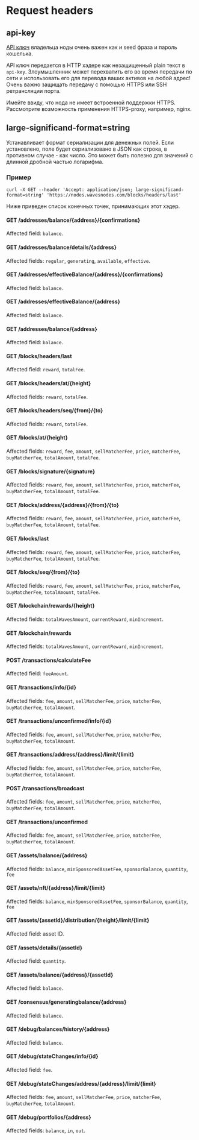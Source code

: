 # Request headers

## api-key

[API ключ](https://en.wikipedia.org/wiki/Application_programming_interface_key) владельца ноды очень важен как и seed фраза и пароль кошелька.

API ключ передается в HTTP хэдере как незащищенный plain текст в `api-key`. Злоумышленник может перехватить его во время передачи по сети и использовать его для перевода ваших активов на любой адрес! Очень важно защищать передачу с помощью HTTPS или SSH ретрансляции порта.

Имейте ввиду, что нода не имеет встроенной поддержки HTTPS. Рассмотрите возможность применения HTTPS-proxy, например, nginx.

## large-significand-format=string

Устанавливает формат сериализации для денежных полей. Если установлено, поле будет сериализовано в JSON как строка, в противном случае - как число. Это может быть полезно для значений с длинной дробной частью логарифма.

### Пример

```
curl -X GET --header 'Accept: application/json; large-significand-format=string' 'https://nodes.wavesnodes.com/blocks/headers/last'

```

Ниже приведен список конечных точек, принимающих этот хэдер.

#### GET /addresses/balance/{address}/{confirmations}

Affected field: `balance`.

#### GET /addresses/balance/details/{address}

Affected fields: `regular`, `generating`, `available`, `effective`.

#### GET /addresses/effectiveBalance/{address}/{confirmations}

Affected field: `balance`.

#### GET /addresses/effectiveBalance/{address}

Affected field: `balance`.

#### GET /addresses/balance/{address}

Affected field: `balance`.

#### GET /blocks/headers/last

Affected field: `reward`, `totalFee`.

#### GET /blocks/headers/at/{height}

Affected fields: `reward`, `totalFee`.

#### GET /blocks/headers/seq/{from}/{to}

Affected fields: `reward`, `totalFee`.

#### GET /blocks/at/{height}

Affected fields: `reward`, `fee`, `amount`, `sellMatcherFee`, `price`, `matcherFee`, `buyMatcherFee`, `totalAmount`, `totalFee`.

#### GET /blocks/signature/{signature}

Affected fields: `reward`, `fee`, `amount`, `sellMatcherFee`, `price`, `matcherFee`, `buyMatcherFee`, `totalAmount`, `totalFee`.

#### GET /blocks/address/{address}/{from}/{to}

Affected fields: `reward`, `fee`, `amount`, `sellMatcherFee`, `price`, `matcherFee`, `buyMatcherFee`, `totalAmount`, `totalFee`.

#### GET /blocks/last

Affected fields: `reward`, `fee`, `amount`, `sellMatcherFee`, `price`, `matcherFee`, `buyMatcherFee`, `totalAmount`, `totalFee`.

#### GET /blocks/seq/{from}/{to}

Affected fields: `reward`, `fee`, `amount`, `sellMatcherFee`, `price`, `matcherFee`, `buyMatcherFee`, `totalAmount`, `totalFee`.

#### GET /blockchain/rewards/{height}

Affected fields: `totalWavesAmount`, `currentReward`, `minIncrement`.

#### GET /blockchain/rewards

Affected fields: `totalWavesAmount`, `currentReward`, `minIncrement`.

#### POST /transactions/calculateFee

Affected field: `feeAmount`.

#### GET /transactions/info/{id}

Affected fields: `fee`, `amount`, `sellMatcherFee`, `price`, `matcherFee`, `buyMatcherFee`, `totalAmount`.

#### GET /transactions/unconfirmed/info/{id}

Affected fields: `fee`, `amount`, `sellMatcherFee`, `price`, `matcherFee`, `buyMatcherFee`, `totalAmount`.

#### GET /transactions/address/{address}/limit/{limit}

Affected fields: `fee`, `amount`, `sellMatcherFee`, `price`, `matcherFee`, `buyMatcherFee`, `totalAmount`.

#### POST /transactions/broadcast

Affected fields: `fee`, `amount`, `sellMatcherFee`, `price`, `matcherFee`, `buyMatcherFee`, `totalAmount`.

#### GET /transactions/unconfirmed

Affected fields: `fee`, `amount`, `sellMatcherFee`, `price`, `matcherFee`, `buyMatcherFee`, `totalAmount`.

#### GET /assets/balance/{address}

Affected fields: `balance`, `minSponsoredAssetFee`, `sponsorBalance`, `quantity`, `fee`

#### GET /assets/nft/{address}/limit/{limit}

Affected fields: `balance`, `minSponsoredAssetFee`, `sponsorBalance`, `quantity`, `fee`

#### GET /assets/{assetId}/distribution/{height}/limit/{limit}

Affected field: asset ID.

#### GET /assets/details/{assetId}

Affected field: `quantity`.

#### GET /assets/balance/{address}/{assetId}

Affected field: `balance`.

#### GET /consensus/generatingbalance/{address}

Affected field: `balance`.

#### GET /debug/balances/history/{address}

Affected field: `balance`.

#### GET /debug/stateChanges/info/{id}

Affected field: `fee`.

#### GET /debug/stateChanges/address/{address}/limit/{limit}

Affected fields: `fee`, `amount`, `sellMatcherFee`, `price`, `matcherFee`, `buyMatcherFee`, `totalAmount`.

#### GET /debug/portfolios/{address}

Affected fields: `balance`, `in`, `out`.
